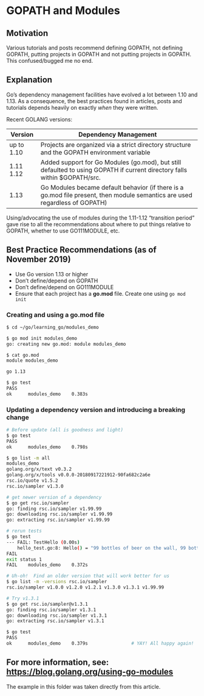 # GOPATH and Modules

##  Motivation

Various tutorials and posts recommend defining GOPATH, not defining GOPATH, putting projects in GOPATH and not putting projects in GOPATH.  This confused/bugged me no end.

## Explanation

Go’s dependency management facilities have evolved a lot between 1.10 and 1.13. As a consequence, the best practices found in articles, posts and tutorials depends heavily on exactly *when* they were written.

Recent GOLANG versions:

| Version      | Dependency Management                                        |
| ------------ | ------------------------------------------------------------ |
| up to 1.10   | Projects are organized via a strict directory structure and the GOPATH environment variable |
| 1.11<br>1.12 | Added support for Go Modules (go.mod), but still defaulted to using GOPATH if current directory falls within $GOPATH/src. |
| 1.13         | Go Modules became default behavior (if there is a go.mod file present, then module semantics are used regardless of GOPATH) |

Using/advocating the use of modules during the 1.11-1.12 “transition period” gave rise to all the recommendations about where to put things relative to GOPATH, whether to use GO111MODULE, etc.

## Best Practice Recommendations (as of November 2019)

* Use Go version 1.13 or higher
* Don’t define/depend on GOPATH 
* Don’t define/depend on GO111MODULE
* Ensure that each project has a **go.mod** file.  Create one using `go mod init` 

### Creating and using a go.mod file

```bash
$ cd ~/go/learning_go/modules_demo

$ go mod init modules_demo
go: creating new go.mod: module modules_demo

$ cat go.mod
module modules_demo

go 1.13

$ go test
PASS
ok      modules_demo    0.383s
```

### Updating a dependency version and introducing a breaking change

```bash
# Before update (all is goodness and light)
$ go test
PASS
ok      modules_demo    0.798s

$ go list -m all
modules_demo
golang.org/x/text v0.3.2
golang.org/x/tools v0.0.0-20180917221912-90fa682c2a6e
rsc.io/quote v1.5.2
rsc.io/sampler v1.3.0

# get newer version of a dependency
$ go get rsc.io/sampler
go: finding rsc.io/sampler v1.99.99
go: downloading rsc.io/sampler v1.99.99
go: extracting rsc.io/sampler v1.99.99

# rerun tests
$ go test
--- FAIL: TestHello (0.00s)
    hello_test.go:8: Hello() = "99 bottles of beer on the wall, 99 bottles of beer, ...", want "Hello, world."
FAIL
exit status 1
FAIL    modules_demo    0.372s

# Uh-oh!  Find an older version that will work better for us
$ go list -m -versions rsc.io/sampler
rsc.io/sampler v1.0.0 v1.2.0 v1.2.1 v1.3.0 v1.3.1 v1.99.99

# Try v1.3.1
$ go get rsc.io/sampler@v1.3.1
go: finding rsc.io/sampler v1.3.1
go: downloading rsc.io/sampler v1.3.1
go: extracting rsc.io/sampler v1.3.1

$ go test                                 
PASS
ok      modules_demo    0.379s                # YAY! All happy again!
```



## For more information, see: https://blog.golang.org/using-go-modules

The example in this folder was taken directly from this article.
